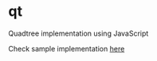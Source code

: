 # qt
Quadtree implementation using JavaScript


Check sample implementation <a href="https://codepen.io/draventherion/pen/MWYOmpj">here</a>